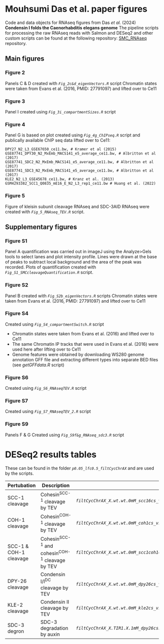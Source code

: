 # Mouhsumi Das et al. paper figures

Code and data objects for RNAseq figures from Das _et al._ (2024) **Condensin I folds the Caenorhabditis elegans genome** 
The pipeline scripts for processing the raw RNAseq reads with Salmon and DESeq2 and other custom scripts can be found at the following repository:
[SMC_RNAseq](https://github.com/CellFateNucOrg/SMC_RNAseq/tree/v0.2) repository.

## Main figures

### Figure 2
Panels C & D created with _`Fig_2c&d_eigenVectors.R`_ script
Chromatin states were taken from Evans et al. (2016, PMID: 27791097) and lifted over to Ce11

### Figure 3
Panel I created using _`Fig_3i_compartmentSizes.R`_ script

### Figure 4
Panel G is based on plot created using _`Fig_4g_ChIPseq.R`_ script and publically available ChIP seq data lifted over to Ce11:

```
DPY27_N2_L3_GSE67650_ce11.bw, # Kramer et al (2015)
GSE87741_DPY30_N2_MxEmb_MACS141_e5_average_ce11.bw, # Albritton et al (2017)
GSE87741_SDC2_N2_MxEmb_MACS141_e5_average_ce11.bw, # Albritton et al (2017)
GSE87741_SDC3_N2_MxEmb_MACS141_e5_average_ce11.bw, # Albritton et al (2017)
KLE2_N2_L3_GSE45678_ce11.bw, # Kranz et al. (2013)
GSM4293382_SCC1_Q0835_mE16_E_N2_L3_rep1_ce11.bw # Huang et al. (2022)
```

### Figure 5
Figure of kleisin subunit cleavage RNAseq and SDC-3AID RNAseq were created with _`Fig_5_RNAseq_TEV.R`_ script.

## Supplementary figures

### Figure S1
Panel A quantification was carried out in imageJ using the Analyze>Gels tools to select lanes and plot intensity profile. Lines were drawn at the base of peaks to subtract local background and the area of the peak was recorded. Plots of quantification created with _`Fig_S1_SMCcleavageQuantification.R`_ script.

### Figure S2
Panel B created with _`Fig_S2b_eigenVectors.R`_ scripts
Chromatin states were taken from Evans et al. (2016, PMID: 27791097) and lifted over to Ce11

### Figure S4
Created using _`Fig_S4_compartmentSwitch.R`_ script
- Chromatin states were taken from Evans et al. (2016) and lifted over to Ce11
- The same Chromatin IP tracks that were used in Evans et al. (2016) were used here after lifting over to Ce11
- Genome features were obtained by downloading WS280 genome annotation GFF file and extracting different types into separate BED files (see _getGFFdata.R_ script)

### Figure S6
Created using _`Fig_S6_RNAseqTEV.R`_ script

### Figure S7
Created using _`Fig_S7_RNAseqTEV_2.R`_ script

### Figure S9
Panels F & G Created using _`Fig_S9f&g_RNAseq_sdc3.R`_ script

# DESeq2 results tables
These can be found in the folder _`p0.05_lfc0.5_filtCycChrAX`_ and are used by the scripts.

| **Pertubation**                            | **Description** | **Filename**                                                              | 
|--------------------------------------------|-----------------|-------------------------------------------------------------------------------|
| SCC-1 cleavage         | Cohesin<sup>SCC-1</sup> cleavage by TEV     | _`filtCycChrAX_X.wt.wt.0mM_scc16cs_vs_wt_DESeq2_fullResults_p0.05.rds`_    |
| COH-1 cleavage         | Cohesin<sup>COH-1</sup> cleavage by TEV  | _`filtCycChrAX_X.wt.wt.0mM_coh1cs_vs_wt_DESeq2_fullResults_p0.05.rds`_ |
| SCC-1 & COH-1 cleavage | Cohesin<sup>SCC-1</sup> and cohesin<sup>COH-1</sup> cleavage by TEV   | _`filtCycChrAX_X.wt.wt.0mM_scc1coh1cs_vs_wt_DESeq2_fullResults_p0.05.rds`_    |
| DPY-26 cleavage        | Condensin I/I<sup>DC</sup> cleavage by TEV      | _`filtCycChrAX_X.wt.wt.0mM_dpy26cs_vs_wt_DESeq2_fullResults_p0.05.rds`_  |
| KLE-2 cleavage         | Condensin II cleavage by TEV  | _`filtCycChrAX_X.wt.wt.0mM_kle2cs_vs_wt_DESeq2_fullResults_p0.05.rds`_   |
| SDC-3 degron           | SDC-3 degradation by auxin  | _`filtCycChrAX_X.TIR1.X.1mM_dpy26cssdc3deg_vs_wtwt_DESeq2_fullResults_p0.05.rds`_   |

